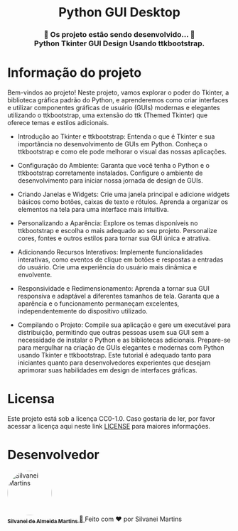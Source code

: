 <h1 align="center">
   Python GUI Desktop
</h1>

<h3 align="center">
	🚧  Os projeto estão sendo desenvolvido...  🚧 <br />
	Python Tkinter GUI Design Usando ttkbootstrap.
</h3>

# Informação do projeto

Bem-vindos ao projeto! Neste projeto, vamos explorar o poder do Tkinter, a biblioteca gráfica padrão do Python, e aprenderemos como criar interfaces e utilizar componentes gráficas de usuário (GUIs) modernas e elegantes utilizando o ttkbootstrap, uma extensão do ttk (Themed Tkinter) que oferece temas e estilos adicionais.

* Introdução ao Tkinter e ttkbootstrap:
Entenda o que é Tkinter e sua importância no desenvolvimento de GUIs em Python. Conheça o ttkbootstrap e como ele pode melhorar o visual das nossas aplicações.

* Configuração do Ambiente:
Garanta que você tenha o Python e o ttkbootstrap corretamente instalados. Configure o ambiente de desenvolvimento para iniciar nossa jornada de design de GUIs.

* Criando Janelas e Widgets:
Crie uma janela principal e adicione widgets básicos como botões, caixas de texto e rótulos. Aprenda a organizar os elementos na tela para uma interface mais intuitiva.

* Personalizando a Aparência:
Explore os temas disponíveis no ttkbootstrap e escolha o mais adequado ao seu projeto. Personalize cores, fontes e outros estilos para tornar sua GUI única e atrativa.

* Adicionando Recursos Interativos:
Implemente funcionalidades interativas, como eventos de clique em botões e respostas a entradas do usuário. Crie uma experiência do usuário mais dinâmica e envolvente.

* Responsividade e Redimensionamento:
Aprenda a tornar sua GUI responsiva e adaptável a diferentes tamanhos de tela. Garanta que a aparência e o funcionamento permaneçam excelentes, independentemente do dispositivo utilizado.

* Compilando o Projeto:
Compile sua aplicação e gere um executável para distribuição, permitindo que outras pessoas usem sua GUI sem a necessidade de instalar o Python e as bibliotecas adicionais. Prepare-se para mergulhar na criação de GUIs elegantes e modernas com Python usando Tkinter e ttkbootstrap. Este tutorial é adequado tanto para iniciantes quanto para desenvolvedores experientes que desejam aprimorar suas habilidades em design de 
interfaces gráficas.
<!-- 
# Imagem dos Scripts

<h1 align="center">
    <a href="https://imgur.com/Ocj7ryU"><img src="https://i.imgur.com/Ocj7ryU.png" title="source: imgur.com" /></a>
    <br />
    <a href="https://imgur.com/jO4e246"><img src="https://i.imgur.com/jO4e246.png" title="source: imgur.com" /></a>
    <br />
    <a href="https://imgur.com/MoQArEl"><img src="https://i.imgur.com/MoQArEl.png" title="source: imgur.com" /></a>
</h1> -->

# Licensa

Este projeto está sob a licença CC0-1.0. Caso gostaria de ler, por favor acessar a licença aqui neste link [LICENSE](https://github.com/SilvaneiMartins/python-gui-desktop/blob/master/LICENSE) para maiores informações.

# Desenvolvedor

<a href="https://github.com/SilvaneiMartins">
    <img
        style="border-radius:50%"
        src="https://github.com/SilvaneiMartins.png"
        width="100px;"
        alt="Silvanei Martins"
    />
    <br />
    <sub>
        <b>Silvanei de Almeida Martins</b>
    </sub>
</a>
     <a href="https://github.com/SilvaneiMartins" title="Silvanei martins" >
    🚀
 </a>
Feito com ❤️ por Silvanei Martins
